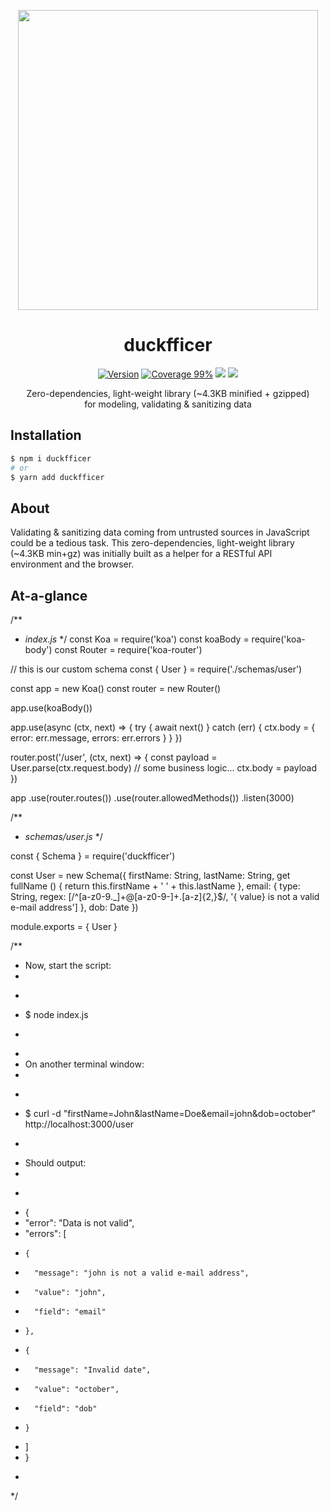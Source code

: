 <p align="center"><img align="center" width="480" src="https://repository-images.githubusercontent.com/228456718/f4767e00-61e6-11ea-964a-7b02d8dcb48f"/></p>

<div align="center"><h1 align="center">duckfficer</h1></div>

<p align="center">
<a href="https://www.npmjs.com/package/duckfficer" target="_blank"><img src="https://img.shields.io/npm/v/duckfficer.svg" alt="Version"></a>
<a href="https://htmlpreview.github.io/?https://github.com/devtin/duckfficer/blob/master/coverage/lcov-report/index.html"><img src="https://img.shields.io/badge/coverage-99%25-green" alt="Coverage 99%"></a>
<a href="/test/features"><img src="https://github.com/devtin/duckfficer/workflows/test/badge.svg"></a>
<a href="https://opensource.org/licenses" target="_blank"><img src="https://img.shields.io/badge/License-MIT-brightgreen.svg"></a>
</p>

<p align="center">
Zero-dependencies, light-weight library (~4.3KB minified + gzipped)<br>
for modeling, validating & sanitizing data
</p>


## Installation

```sh
$ npm i duckfficer
# or
$ yarn add duckfficer
```

## About

Validating & sanitizing data coming from untrusted sources in JavaScript could be a tedious task. This
zero-dependencies, light-weight library (~4.3KB min+gz) was initially built as a helper for a RESTful API
environment and the browser.

## At-a-glance

/**
 * *index.js*
 */
const Koa = require('koa')
const koaBody = require('koa-body')
const Router = require('koa-router')

// this is our custom schema
const { User } = require('./schemas/user')

const app = new Koa()
const router = new Router()

app.use(koaBody())

app.use(async (ctx, next) => {
  try {
    await next()
  } catch (err) {
    ctx.body = {
      error: err.message,
      errors: err.errors
    }
  }
})

router.post('/user', (ctx, next) => {
  const payload = User.parse(ctx.request.body)
  // some business logic...
  ctx.body = payload
})

app
  .use(router.routes())
  .use(router.allowedMethods())
  .listen(3000)

/**
 * *schemas/user.js*
 */

const { Schema } = require('duckfficer')

const User = new Schema({
  firstName: String,
  lastName: String,
  get fullName () {
    return this.firstName + ' ' + this.lastName
  },
  email: {
    type: String,
    regex: [/^[a-z0-9._]+@[a-z0-9-]+\.[a-z]{2,}$/, '{ value} is not a valid e-mail address']
  },
  dob: Date
})

module.exports = { User }

/**
 * Now, start the script:
 *
 * ```sh
 * $ node index.js
 * ```
 *
 * On another terminal window:
 *
 * ```sh
 * $ curl -d "firstName=John&lastName=Doe&email=john&dob=october" http://localhost:3000/user
 * ```
 * Should output:
 *
 * ```json
 * {
 *   "error": "Data is not valid",
 *   "errors": [
 *     {
 *       "message": "john is not a valid e-mail address",
 *       "value": "john",
 *       "field": "email"
 *     },
 *     {
 *       "message": "Invalid date",
 *       "value": "october",
 *       "field": "dob"
 *     }
 *   ]
 * }
 * ```
 */

